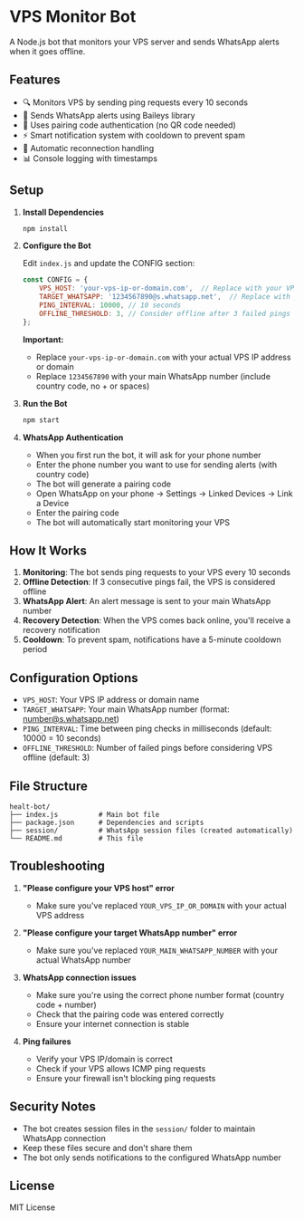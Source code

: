 # VPS Monitor Bot

A Node.js bot that monitors your VPS server and sends WhatsApp alerts when it goes offline.

## Features

- 🔍 Monitors VPS by sending ping requests every 10 seconds
- 📱 Sends WhatsApp alerts using Baileys library
- 🔐 Uses pairing code authentication (no QR code needed)
- ⚡ Smart notification system with cooldown to prevent spam
- 🔄 Automatic reconnection handling
- 📊 Console logging with timestamps

## Setup

1. **Install Dependencies**
   ```bash
   npm install
   ```

2. **Configure the Bot**
   
   Edit `index.js` and update the CONFIG section:
   ```javascript
   const CONFIG = {
       VPS_HOST: 'your-vps-ip-or-domain.com',  // Replace with your VPS IP or domain
       TARGET_WHATSAPP: '1234567890@s.whatsapp.net',  // Replace with your main WhatsApp number
       PING_INTERVAL: 10000, // 10 seconds
       OFFLINE_THRESHOLD: 3, // Consider offline after 3 failed pings
   };
   ```

   **Important:** 
   - Replace `your-vps-ip-or-domain.com` with your actual VPS IP address or domain
   - Replace `1234567890` with your main WhatsApp number (include country code, no + or spaces)

3. **Run the Bot**
   ```bash
   npm start
   ```

4. **WhatsApp Authentication**
   - When you first run the bot, it will ask for your phone number
   - Enter the phone number you want to use for sending alerts (with country code)
   - The bot will generate a pairing code
   - Open WhatsApp on your phone → Settings → Linked Devices → Link a Device
   - Enter the pairing code
   - The bot will automatically start monitoring your VPS

## How It Works

1. **Monitoring**: The bot sends ping requests to your VPS every 10 seconds
2. **Offline Detection**: If 3 consecutive pings fail, the VPS is considered offline
3. **WhatsApp Alert**: An alert message is sent to your main WhatsApp number
4. **Recovery Detection**: When the VPS comes back online, you'll receive a recovery notification
5. **Cooldown**: To prevent spam, notifications have a 5-minute cooldown period

## Configuration Options

- `VPS_HOST`: Your VPS IP address or domain name
- `TARGET_WHATSAPP`: Your main WhatsApp number (format: number@s.whatsapp.net)
- `PING_INTERVAL`: Time between ping checks in milliseconds (default: 10000 = 10 seconds)
- `OFFLINE_THRESHOLD`: Number of failed pings before considering VPS offline (default: 3)

## File Structure

```
healt-bot/
├── index.js          # Main bot file
├── package.json      # Dependencies and scripts
├── session/          # WhatsApp session files (created automatically)
└── README.md         # This file
```

## Troubleshooting

1. **"Please configure your VPS host" error**
   - Make sure you've replaced `YOUR_VPS_IP_OR_DOMAIN` with your actual VPS address

2. **"Please configure your target WhatsApp number" error**
   - Make sure you've replaced `YOUR_MAIN_WHATSAPP_NUMBER` with your actual WhatsApp number

3. **WhatsApp connection issues**
   - Make sure you're using the correct phone number format (country code + number)
   - Check that the pairing code was entered correctly
   - Ensure your internet connection is stable

4. **Ping failures**
   - Verify your VPS IP/domain is correct
   - Check if your VPS allows ICMP ping requests
   - Ensure your firewall isn't blocking ping requests

## Security Notes

- The bot creates session files in the `session/` folder to maintain WhatsApp connection
- Keep these files secure and don't share them
- The bot only sends notifications to the configured WhatsApp number

## License

MIT License

